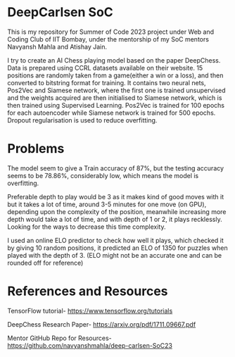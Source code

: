 # DeepCarlsen SoC
This is my repository for Summer of Code 2023 project under Web and Coding Club of IIT Bombay, under the mentorship of my SoC mentors Navyansh Mahla and Atishay Jain.

I try to create an AI Chess playing model based on the paper DeepChess.
Data is prepared using CCRL datasets available on their website.
15 positions are randomly taken from a game(either a win or a loss), and then converted to bitstring format for training.
It contains two neural nets, Pos2Vec and Siamese network, where the first one is trained unsupervised and the weights acquired are then initialised to Siamese network, which is then trained using Supervised Learning.
Pos2Vec is trained for 100 epochs for each autoencoder while Siamese network is trained for 500 epochs.
Dropout regularisation is used to reduce overfitting.
# Problems
The model seem to give a Train accuracy of 87%, but the testing accuracy seems to be 78.86%, considerably low, which means the model is overfitting.

Preferable depth to play would be 3 as it makes kind of good moves with it but it takes a lot of time, around 3-5 minutes for one move (on GPU), depending upon the complexity of the position, meanwhile increasing more depth would take a lot of time, and with depth of 1 or 2, it plays recklessly. Looking for the ways to decrease this time complexity.

I used an online ELO predictor to check how well it plays, which checked it by giving 10 random positions, it predicted an ELO of 1350 for puzzles when played with the depth of 3. (ELO might not be an accurate one and can be rounded off for reference)
# References and Resources
TensorFlow tutorial- https://www.tensorflow.org/tutorials

DeepChess Research Paper- https://arxiv.org/pdf/1711.09667.pdf

Mentor GitHub Repo for Resources- https://github.com/navyanshmahla/deep-carlsen-SoC23
